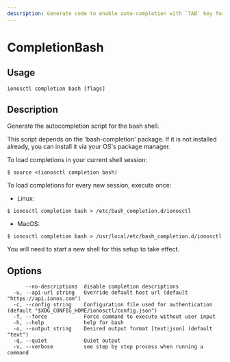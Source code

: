 ```yaml
---
description: Generate code to enable auto-completion with `TAB` key for BASH terminal
---
```


# CompletionBash

## Usage

```text
ionosctl completion bash [flags]
```

## Description

Generate the autocompletion script for the bash shell.

This script depends on the 'bash-completion' package. If it is not installed already, you can install it via your OS's package manager.

To load completions in your current shell session:

```text
$ source <(ionosctl completion bash)
```

To load completions for every new session, execute once:

* Linux:

```text
$ ionosctl completion bash > /etc/bash_completion.d/ionosctl
```

* MacOS:

```text
$ ionosctl completion bash > /usr/local/etc/bash_completion.d/ionosctl
```

You will need to start a new shell for this setup to take effect.

## Options

```text
      --no-descriptions  disable completion descriptions
  -u, --api-url string   Override default host url (default "https://api.ionos.com")
  -c, --config string    Configuration file used for authentication (default "$XDG_CONFIG_HOME/ionosctl/config.json")
  -f, --force            Force command to execute without user input
  -h, --help             help for bash
  -o, --output string    Desired output format [text|json] (default "text")
  -q, --quiet            Quiet output
  -v, --verbose          see step by step process when running a command
```

